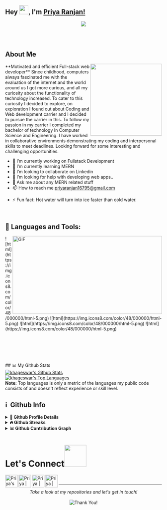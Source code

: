 ## Hey <img src="https://github.com/TheDudeThatCode/TheDudeThatCode/blob/master/Assets/Hi.gif" width="29px">, I'm [Priya Ranjan!](https://RanjanPriya12.github.io/)

<p align="center">
  <img src="https://readme-typing-svg.herokuapp.com/?lines=Curious%20to%20Learn%20NewTech;Passionate%20Coder;Self%20taught%20Programmer;Quick%20Learner%20Programmer&center=true&width=500&height=50">
</p>

<br><br>

## About Me
<img align='right' src="https://lh3.googleusercontent.com/-aT9vJTmiPVk/X9OD0PKtRbI/AAAAAAAAAoo/CoOzSONsJhMJN73MXc9NySP_SodvEVqmwCLcBGAsYHQ/h1200/programming.gif" width="230">
**Motivated and efficient Full-stack web developer** Since childhood, computers always fascinated me with the evaluation of the internet and the world around us I got more curious, and all my curiosity about the functionality of technology increased. To cater to this curiosity I decided to explore, on exploration I found out about Coding and Web development carrier and I decided to pursue the carrier in this. To follow my passion in my carrier I completed my bachelor of technology In Computer Science and Engineering. I have worked in collaborative environments demonstrating my coding and interpersonal skills to meet deadlines. Looking forward for some interesting and challenging opportunities.

* 🔭 I’m currently working on Fullstack Development
* 🌱 I’m currently learning MERN 
* 👯 I’m looking to collaborate on Linkedin
* 🤔 I’m looking for help with developing web apps..
* 💬 Ask me about any MERN related stuff
* 📫 How to reach me [priyaranjan16795@gmail.com](https://mail.google.com/mail/u/0/?tab=rm&ogbl#inbox,"priyaranjan16795@gmail.com")
- ⚡ Fun fact: Hot water will turn into ice faster than cold water.
 <br>

## 🚀 Languages and Tools:
 <img align="right" alt="GIF" clear = "both" src="https://github.com/abhisheknaiidu/abhisheknaiidu/blob/master/code.gif?raw=true" width="480" height="250" />
 <p align="left"> 
     ![html](https://img.icons8.com/color/48/000000/html-5.png)
     ![html](https://img.icons8.com/color/48/000000/html-5.png)
     ![html](https://img.icons8.com/color/48/000000/html-5.png)
     ![html](https://img.icons8.com/color/48/000000/html-5.png)
<!--     <img src="https://img.icons8.com/color/48/000000/html-5.png" alt="html-5"/> 
    <img src="https://img.icons8.com/color/48/000000/css3.png" alt="css3"/>
    <img src="https://img.icons8.com/color/48/000000/javascript.png" alt="javascript"/>
    <img src="https://img.icons8.com/officel/80/000000/react.png" alt="reactjs"  width="48" height="48"/>
    <img src="https://img.icons8.com/color/48/000000/nodejs.png" alt="nodejs"/> 
    <img src="https://raw.githubusercontent.com/devicons/devicon/master/icons/mongodb/mongodb-original-wordmark.svg" alt="mongodb" width="48" height="48"/>
    <img src="https://raw.githubusercontent.com/devicons/devicon/master/icons/express/express-original-wordmark.svg" alt="express" width="48" height="48"/>
    <img src="https://img.icons8.com/color/48/000000/npm.png"  alt="npm"/>   
    <img src="https://www.vectorlogo.zone/logos/getpostman/getpostman-icon.svg" alt="postman" width="45" height="45" alt="postman"/>
    <img src="https://img.icons8.com/color/48/000000/git.png" alt="git"/> -->
    
</p>
<br/>
<br/>
<br/>
<br/>
<br/>
## 📊 My Github Stats
<br/>
    <a href="https://github.com/khageswar9/github-readme-stats"><img alt="khageswar's Github Stats" src="https://github-readme-stats.vercel.app/api?username=khageswar9&show_icons=true&count_private=true&theme=chartreuse-dark&hide_border=true&bg_color=0D1117" /></a>
    </br>
  <a href="https://github.com/khageswar9/github-readme-stats"><img alt="khageswar's Top Languages" src="https://github-readme-stats.vercel.app/api/top-langs/?username=khageswar9&langs_count=8&count_private=true&layout=compact&theme=react&hide_border=true&bg_color=0D1117" /></a>
  <br/>
  <b>Note:</b> Top languages is only a metric of the languages my public code consists of and doesn't reflect experience or skill level.
  
 <br>
 
 <h2>ℹ️ &nbsp;Github Info</h2>
<details>	
  <summary><b>🔎 Github Profile Details</b></summary>
<p align="center"><img height="180em" src="https://github-profile-summary-cards.vercel.app/api/cards/profile-details?username=khageswar9&theme=github_dark" alt="khageswar" align = "center"/></p>
</details>
<details>
 <summary><b>🔥 Github Streaks</b></summary>
<p align="center"><img src="https://github-readme-streak-stats.herokuapp.com/?user=khageswar9&theme=dark" alt="khageswar9" /></p>
</details>
<details>
<summary><b>📊 Github Contribution Graph</b></summary>
<p align="center"<a href="#"><img alt="Simran Dhiman's Activity Graph" src="https://activity-graph.herokuapp.com/graph?username=khageswar9&bg_color=0D1117&color=e05397&line=e05397&point=FFFFFF&hide_border=true&" /></a></p>
</details>

<h1 align="left">Let's Connect<img src='https://raw.githubusercontent.com/ShahriarShafin/ShahriarShafin/main/Assets/handshake.gif' width="70px"> </h1>
<a href="https://www.linkedin.com/in/priya-ranjan-172158193/">
  <img align="left" alt="Priya's LinkedIn" width="40px" src="https://raw.githubusercontent.com/peterthehan/peterthehan/master/assets/linkedin.svg" />
</a>
<a href="https://twitter.com/PriyaRa27788008?t=Xuj1UHFJJSD7dhOdFdWnEg&s=08">
  <img align="left" alt="Priya | Twitter" width="40px" src="https://raw.githubusercontent.com/peterthehan/peterthehan/master/assets/twitter.svg" />
</a>

<a href="https://www.facebook.com/profile.php?id=100007147571415">
  <img align="left" alt="Priya | Facebook" width="40px" src="https://upload.wikimedia.org/wikipedia/en/thumb/0/04/Facebook_f_logo_%282021%29.svg/2048px-Facebook_f_logo_%282021%29.svg.png" />
</a>

<a href="https://www.instagram.com/priyaranjan3417/?hl=en">
  <img align="left" alt="Priya | Instagram" width="40px" src="https://upload.wikimedia.org/wikipedia/commons/thumb/e/e7/Instagram_logo_2016.svg/768px-Instagram_logo_2016.svg.png" />
</a>
<br>
<hr>
<p align="center">
    <i>Take a look at my repositories and let's get in touch!</i><br><br>
   <img alt="Thank You!" title="Thank You" src="https://img.shields.io/badge/Thank-You-ff69b4.svg"/>
</p>  
